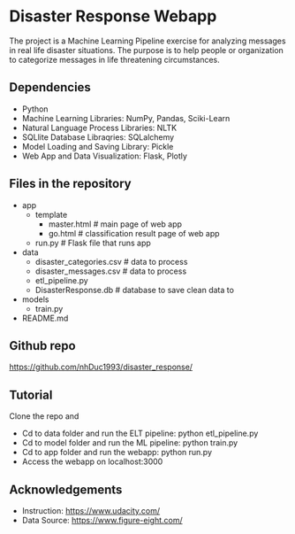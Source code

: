 # Disaster Response Webapp

The project is a Machine Learning Pipeline exercise for analyzing messages in real life disaster situations. The purpose is to help people or organization to categorize messages in life threatening circumstances.

## Dependencies
- Python
- Machine Learning Libraries: NumPy, Pandas, Sciki-Learn
- Natural Language Process Libraries: NLTK
- SQLlite Database Libraqries: SQLalchemy
- Model Loading and Saving Library: Pickle
- Web App and Data Visualization: Flask, Plotly

## Files in the repository

- app
  - template
    - master.html # main page of web app
    - go.html # classification result page of web app
  - run.py # Flask file that runs app
- data
  - disaster_categories.csv # data to process
  - disaster_messages.csv # data to process
  - etl_pipeline.py
  - DisasterResponse.db # database to save clean data to
- models
  - train.py
- README.md

## Github repo
https://github.com/nhDuc1993/disaster_response/

## Tutorial
Clone the repo and
- Cd to data folder and run the ELT pipeline: python etl_pipeline.py
- Cd to model folder and run the ML pipeline: python train.py
- Cd to app folder and run the webapp: python run.py
- Access the webapp on localhost:3000

## Acknowledgements
- Instruction: https://www.udacity.com/
- Data Source: https://www.figure-eight.com/
